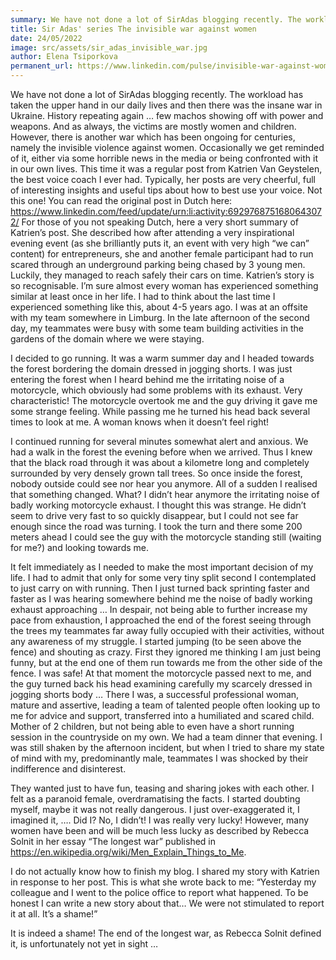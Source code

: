 ```yaml
---
summary: We have not done a lot of SirAdas blogging recently. The workload has taken the upper hand in our daily lives and then there was the insane war in Ukraine. History repeating again … few machos showing off with power and weapons. And as always, the victims are mostly women and children. However, there is another war which has been ongoing for centuries, namely the invisible violence against women.
title: Sir Adas' series The invisible war against women
date: 24/05/2022
image: src/assets/sir_adas_invisible_war.jpg
author: Elena Tsiporkova
permanent_url: https://www.linkedin.com/pulse/invisible-war-against-women-elena-tsiporkova/?trackingId=dU1x6gAeQ8%2BS9AjSVSkDyw%3D%3D
---
```




We have not done a lot of SirAdas blogging recently. The workload has taken the upper hand in our daily lives and then there was the insane war in Ukraine. History repeating again … few machos showing off with power and weapons. And as always, the victims are mostly women and children. However, there is another war which has been ongoing for centuries, namely the invisible violence against women. Occasionally we get reminded of it, either via some horrible news in the media or being confronted with it in our own lives. This time it was a regular post from Katrien Van Geystelen, the best voice coach I ever had. Typically, her posts are very cheerful, full of interesting insights and useful tips about how to best use your voice. Not this one! You can read the original post in Dutch here: https://www.linkedin.com/feed/update/urn:li:activity:6929768751680643072/
For those of you not speaking Dutch, here a very short summary of Katrien’s post. She described how after attending a very inspirational evening event (as she brilliantly puts it, an event with very high “we can” content) for entrepreneurs, she and another female participant had to run scared through an underground parking being chased by 3 young men. Luckily, they managed to reach safely their cars on time.
Katrien’s story is so recognisable. I’m sure almost every woman has experienced something similar at least once in her life. I had to think about the last time I experienced something like this, about 4-5 years ago. I was at an offsite with my team somewhere in Limburg. In the late afternoon of the second day, my teammates were busy with some team building activities in the gardens of the domain where we were staying.


 I decided to go running. It was a warm summer day and I headed towards the forest bordering the domain dressed in jogging shorts. I was just entering the forest when I heard behind me the irritating noise of a motorcycle, which obviously had some problems with its exhaust. Very characteristic! The motorcycle overtook me and the guy driving it gave me some strange feeling. While passing me he turned his head back several times to look at me. A woman knows when it doesn’t feel right!

 
I continued running for several minutes somewhat alert and anxious. We had a walk in the forest the evening before when we arrived. Thus I knew that the black road through it was about a kilometre long and completely surrounded by very densely grown tall trees. So once inside the forest, nobody outside could see nor hear you anymore.
All of a sudden I realised that something changed. What? I didn’t hear anymore the irritating noise of badly working motorcycle exhaust. I thought this was strange. He didn’t seem to drive very fast to so quickly disappear, but I could not see far enough since the road was turning. I took the turn and there some 200 meters ahead I could see the guy with the motorcycle standing still (waiting for me?) and looking towards me.

 It felt immediately as I needed to make the most important decision of my life. I had to admit that only for some very tiny split second I contemplated to just carry on with running. Then I just turned back sprinting faster and faster as I was hearing somewhere behind me the noise of badly working exhaust approaching …
In despair, not being able to further increase my pace from exhaustion, I approached the end of the forest seeing through the trees my teammates far away fully occupied with their activities, without any awareness of my struggle. I started jumping (to be seen above the fence) and shouting as crazy. First they ignored me thinking I am just being funny, but at the end one of them run towards me from the other side of the fence. I was safe! At that moment the motorcycle passed next to me, and the guy turned back his head examining carefully my scarcely dressed in jogging shorts body …
There I was, a successful professional woman, mature and assertive, leading a team of talented people often looking up to me for advice and support, transferred into a humiliated and scared child. Mother of 2 children, but not being able to even have a short running session in the countryside on my own. We had a team dinner that evening. I was still shaken by the afternoon incident, but when I tried to share my state of mind with my, predominantly male, teammates I was shocked by their indifference and disinterest.

 They wanted just to have fun, teasing and sharing jokes with each other. I felt as a paranoid female, overdramatising the facts. I started doubting myself, maybe it was not really dangerous. I just over-exaggerated it, I imagined it, …. Did I? No, I didn’t! I was really very lucky! However, many women have been and will be much less lucky as described by Rebecca Solnit in her essay “The longest war” published in https://en.wikipedia.org/wiki/Men_Explain_Things_to_Me.




I do not actually know how to finish my blog. I shared my story with Katrien in response to her post. This is what she wrote back to me: “Yesterday my colleague and I went to the police office to report what happened. To be honest I can write a new story about that… We were not stimulated to report it at all. It’s a shame!”


It is indeed a shame!  The end of the longest war, as Rebecca Solnit defined it, is unfortunately not yet in sight …
